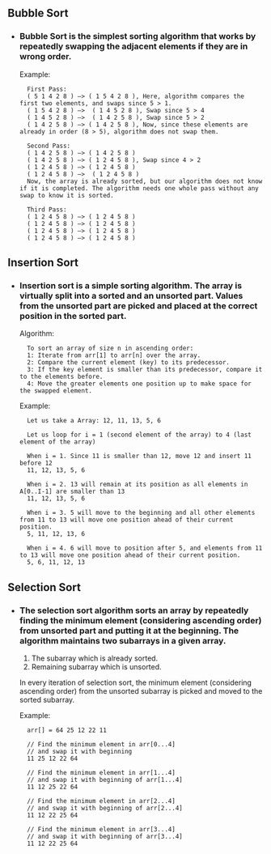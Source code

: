 ## Bubble Sort
* ### Bubble Sort is the simplest sorting algorithm that works by repeatedly swapping the adjacent elements if they are in wrong order.
    Example:
    
        First Pass:
        ( 5 1 4 2 8 ) –> ( 1 5 4 2 8 ), Here, algorithm compares the first two elements, and swaps since 5 > 1.
        ( 1 5 4 2 8 ) –>  ( 1 4 5 2 8 ), Swap since 5 > 4
        ( 1 4 5 2 8 ) –>  ( 1 4 2 5 8 ), Swap since 5 > 2
        ( 1 4 2 5 8 ) –> ( 1 4 2 5 8 ), Now, since these elements are already in order (8 > 5), algorithm does not swap them.

        Second Pass:
        ( 1 4 2 5 8 ) –> ( 1 4 2 5 8 )
        ( 1 4 2 5 8 ) –> ( 1 2 4 5 8 ), Swap since 4 > 2
        ( 1 2 4 5 8 ) –> ( 1 2 4 5 8 )
        ( 1 2 4 5 8 ) –>  ( 1 2 4 5 8 )
        Now, the array is already sorted, but our algorithm does not know if it is completed. The algorithm needs one whole pass without any swap to know it is sorted.

        Third Pass:
        ( 1 2 4 5 8 ) –> ( 1 2 4 5 8 )
        ( 1 2 4 5 8 ) –> ( 1 2 4 5 8 )
        ( 1 2 4 5 8 ) –> ( 1 2 4 5 8 )
        ( 1 2 4 5 8 ) –> ( 1 2 4 5 8 )


## Insertion Sort
* ### Insertion sort is a simple sorting algorithm. The array is virtually split into a sorted and an unsorted part. Values from the unsorted part are picked and placed at the correct position in the sorted part.
    Algorithm:

        To sort an array of size n in ascending order:
        1: Iterate from arr[1] to arr[n] over the array.
        2: Compare the current element (key) to its predecessor.
        3: If the key element is smaller than its predecessor, compare it to the elements before. 
        4: Move the greater elements one position up to make space for the swapped element.

    Example:

        Let us take a Array: 12, 11, 13, 5, 6

        Let us loop for i = 1 (second element of the array) to 4 (last element of the array)

        When i = 1. Since 11 is smaller than 12, move 12 and insert 11 before 12
        11, 12, 13, 5, 6

        When i = 2. 13 will remain at its position as all elements in A[0..I-1] are smaller than 13
        11, 12, 13, 5, 6

        When i = 3. 5 will move to the beginning and all other elements from 11 to 13 will move one position ahead of their current position.
        5, 11, 12, 13, 6

        When i = 4. 6 will move to position after 5, and elements from 11 to 13 will move one position ahead of their current position.
        5, 6, 11, 12, 13


## Selection Sort
* ### The selection sort algorithm sorts an array by repeatedly finding the minimum element (considering ascending order) from unsorted part and putting it at the beginning. The algorithm maintains two subarrays in a given array.

    1) The subarray which is already sorted.
    2) Remaining subarray which is unsorted.

    In every iteration of selection sort, the minimum element (considering ascending order) from the unsorted subarray is picked and moved to the sorted subarray.
    
    Example:

        arr[] = 64 25 12 22 11

        // Find the minimum element in arr[0...4]
        // and swap it with beginning
        11 25 12 22 64

        // Find the minimum element in arr[1...4]
        // and swap it with beginning of arr[1...4]
        11 12 25 22 64

        // Find the minimum element in arr[2...4]
        // and swap it with beginning of arr[2...4]
        11 12 22 25 64

        // Find the minimum element in arr[3...4]
        // and swap it with beginning of arr[3...4]
        11 12 22 25 64 
